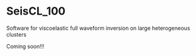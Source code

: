 # SeisCL_100
Software for viscoelastic full waveform inversion on large heterogeneous clusters

Coming soon!!!
